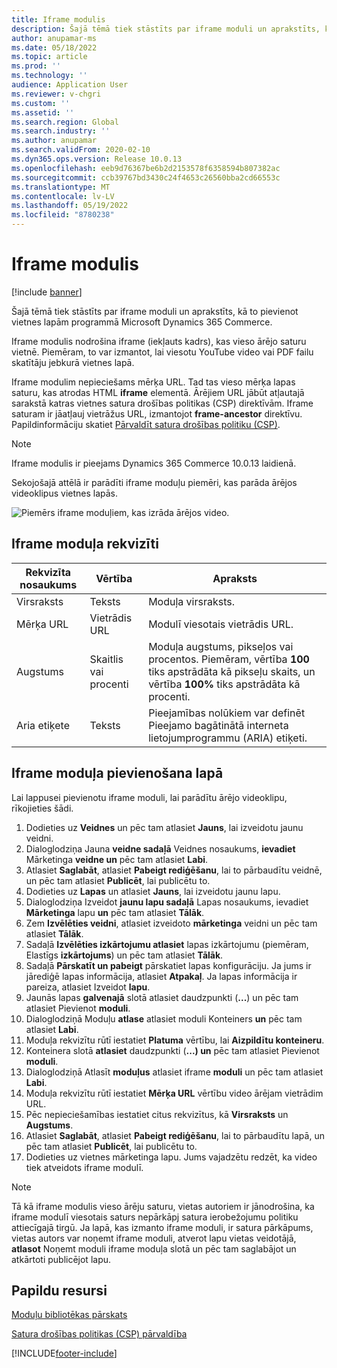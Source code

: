 ```yaml
---
title: Iframe modulis
description: Šajā tēmā tiek stāstīts par iframe moduli un aprakstīts, kā to pievienot vietnes lapām programmā Microsoft Dynamics 365 Commerce.
author: anupamar-ms
ms.date: 05/18/2022
ms.topic: article
ms.prod: ''
ms.technology: ''
audience: Application User
ms.reviewer: v-chgri
ms.custom: ''
ms.assetid: ''
ms.search.region: Global
ms.search.industry: ''
ms.author: anupamar
ms.search.validFrom: 2020-02-10
ms.dyn365.ops.version: Release 10.0.13
ms.openlocfilehash: eeb9d76367be6b2d2153578f6358594b807382ac
ms.sourcegitcommit: ccb39767bd3430c24f4653c26560bba2cd66553c
ms.translationtype: MT
ms.contentlocale: lv-LV
ms.lasthandoff: 05/19/2022
ms.locfileid: "8780238"
---
```

# <a name="iframe-module"></a>Iframe modulis

[!include [banner](includes/banner.md)]

Šajā tēmā tiek stāstīts par iframe moduli un aprakstīts, kā to pievienot vietnes lapām programmā Microsoft Dynamics 365 Commerce.

Iframe modulis nodrošina iframe (iekļauts kadrs), kas vieso ārējo saturu vietnē. Piemēram, to var izmantot, lai viesotu YouTube video vai PDF failu skatītāju jebkurā vietnes lapā. 

Iframe modulim nepieciešams mērķa URL. Tad tas vieso mērķa lapas saturu, kas atrodas HTML **iframe** elementā. Ārējiem URL jābūt atļautajā sarakstā katras vietnes satura drošības politikas (CSP) direktīvām. Iframe saturam ir jāatļauj vietrāžus URL, izmantojot **frame-ancestor** direktīvu. Papildinformāciju skatiet [Pārvaldīt satura drošības politiku (CSP)](manage-csp.md).

> [!NOTE]
> Iframe modulis ir pieejams Dynamics 365 Commerce 10.0.13 laidienā.

Sekojošajā attēlā ir parādīti iframe moduļu piemēri, kas parāda ārējos videoklipus vietnes lapās.

![Piemērs iframe moduļiem, kas izrāda ārējos video.](./media/ecommerce-iframe.PNG)

## <a name="iframe-module-properties"></a>Iframe moduļa rekvizīti

| Rekvizīta nosaukums             | Vērtība                 | Apraksts |
|---------------------------|-----------------------|-------------|
| Virsraksts | Teksts | Moduļa virsraksts. |
| Mērķa URL | Vietrādis URL | Modulī viesotais vietrādis URL. |
| Augstums | Skaitlis vai procenti | Moduļa augstums, pikseļos vai procentos. Piemēram, vērtība **100** tiks apstrādāta kā pikseļu skaits, un vērtība **100%** tiks apstrādāta kā procenti. |
| Aria etiķete | Teksts | Pieejamības nolūkiem var definēt Pieejamo bagātinātā interneta lietojumprogrammu (ARIA) etiķeti. |

## <a name="add-an-iframe-module-to-a-page"></a>Iframe moduļa pievienošana lapā

Lai lappusei pievienotu iframe moduli, lai parādītu ārējo videoklipu, rīkojieties šādi.

1. Dodieties uz **Veidnes** un pēc tam atlasiet **Jauns**, lai izveidotu jaunu veidni.
1. Dialoglodziņa Jauna **veidne sadaļā** Veidnes nosaukums, **ievadiet** Mārketinga **veidne un** pēc tam atlasiet **Labi**.
1. Atlasiet **Saglabāt**, atlasiet **Pabeigt rediģēšanu**, lai to pārbaudītu veidnē, un pēc tam atlasiet **Publicēt**, lai publicētu to.
1. Dodieties uz **Lapas** un atlasiet **Jauns**, lai izveidotu jaunu lapu.
1. Dialoglodziņa Izveidot **jaunu lapu sadaļā** Lapas nosaukums, ievadiet **Mārketinga** lapu **un** pēc tam atlasiet **Tālāk**.
1. Zem **Izvēlēties veidni**, atlasiet izveidoto **mārketinga** veidni un pēc tam atlasiet **Tālāk**.
1. Sadaļā **Izvēlēties izkārtojumu atlasiet** lapas izkārtojumu (piemēram, Elastīgs **izkārtojums**) un pēc tam atlasiet **Tālāk**.
1. Sadaļā **Pārskatīt un pabeigt** pārskatiet lapas konfigurāciju. Ja jums ir jārediģē lapas informācija, atlasiet **Atpakaļ**. Ja lapas informācija ir pareiza, atlasiet Izveidot **lapu**. 
1. Jaunās lapas **galvenajā** slotā atlasiet daudzpunkti (**...**) un pēc tam atlasiet Pievienot **moduli**.
1. Dialoglodziņā Moduļu **atlase** atlasiet moduli Konteiners **un** pēc tam atlasiet **Labi**.
1. Moduļa rekvizītu rūtī iestatiet **Platuma** vērtību, lai **Aizpildītu konteineru**.
1. Konteinera slotā **atlasiet** daudzpunkti (**...) un** pēc tam atlasiet Pievienot **moduli**.
1. Dialoglodziņā Atlasīt **moduļus** atlasiet iframe **moduli** un pēc tam atlasiet **Labi**.
1. Moduļa rekvizītu rūtī iestatiet **Mērķa URL** vērtību video ārējam vietrādim URL.
1. Pēc nepieciešamības iestatiet citus rekvizītus, kā **Virsraksts** un **Augstums**.
1. Atlasiet **Saglabāt**, atlasiet **Pabeigt rediģēšanu**, lai to pārbaudītu lapā, un pēc tam atlasiet **Publicēt**, lai publicētu to.
1. Dodieties uz vietnes mārketinga lapu. Jums vajadzētu redzēt, ka video tiek atveidots iframe modulī.

> [!NOTE]
> Tā kā iframe modulis vieso ārēju saturu, vietas autoriem ir jānodrošina, ka iframe modulī viesotais saturs nepārkāpj satura ierobežojumu politiku attiecīgajā tirgū. Ja lapā, kas izmanto iframe moduli, ir satura pārkāpums, vietas autors var noņemt iframe moduli, atverot lapu vietas veidotājā, **atlasot** Noņemt moduli iframe moduļa slotā un pēc tam saglabājot un atkārtoti publicējot lapu.

## <a name="additional-resources"></a>Papildu resursi

[Moduļu bibliotēkas pārskats](starter-kit-overview.md)

[Satura drošības politikas (CSP) pārvaldība](manage-csp.md)


[!INCLUDE[footer-include](../includes/footer-banner.md)]
